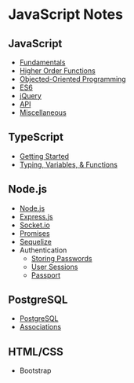 # JavaScript Notes

## JavaScript

- [Fundamentals](./JavaScript/fundamentals.md)
- [Higher Order Functions](./JavaScript/higher_functions.md)
- [Objected-Oriented Programming](./JavaScript/oop.md)
- [ES6](./JavaScript/es6.md)
- [jQuery](./JavaScript/jquery.md)
- [API](./JavaScript/api.md)
- [Miscellaneous](./JavaScript/misc.md)

## TypeScript

- [Getting Started](./TypeScript/general.md)
- [Typing, Variables, & Functions](./TypeScript/typing.md)

## Node.js

- [Node.js](./Node/node.md)
- [Express.js](./Node/express.md)
- [Socket.io](./Node/socket.md)
- [Promises](./Node/promises.md)
- [Sequelize](./Node/sequelize.md)
- Authentication
  - [Storing Passwords](./Node/password.md)
  - [User Sessions](./Node/sessions.md)
  - [Passport](./Node/passport.md)

## PostgreSQL

- [PostgreSQL](./PostgreSQL/postgresql.md)
- [Associations](./PostgreSQL/associations.md)

## HTML/CSS

- Bootstrap
